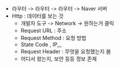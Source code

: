* 라우터 -> 라우터 -> 라우터 -> Naver 서버 
* Http : 데이터를 보는 것
  * 개발자 도구 -> Network -> 원하는거 클릭
  * Request URL : 주소
  * Request Method : 요청 방법
  * State Code , IP,,,
  * Request Header : 무엇을 요청했는지 봄
  * 어디서 왔는지, 보안 등등 정보 존재
  
